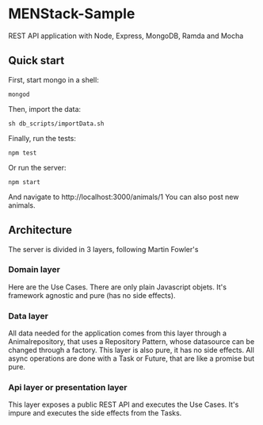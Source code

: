 # MENStack-Sample
REST API application with Node, Express, MongoDB, Ramda and Mocha

## Quick start

First, start mongo in a shell:

```
mongod
```
Then, import the data:

```
sh db_scripts/importData.sh
```

Finally, run the tests:

```
npm test
```

Or run the server:

```
npm start
```

And navigate to http://localhost:3000/animals/1
You can also post new animals.

## Architecture

The server is divided in 3 layers, following Martin Fowler's 

### Domain layer

Here are the Use Cases. There are only plain Javascript objets. It's framework agnostic and pure (has no side effects).

### Data layer

All data needed for the application comes from this layer through a Animalrepository,
that uses a Repository Pattern, whose datasource can be changed through a factory. This layer is also pure, it has no side effects.
All async operations are done with a Task or Future, that are like a promise but pure.

### Api layer or presentation layer

This layer exposes a public REST API and executes the Use Cases. It's impure and executes the side effects from the Tasks.

